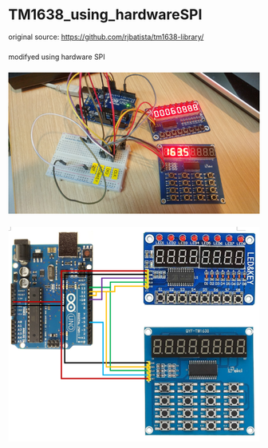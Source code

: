 # TM1638_using_hardwareSPI
original source: https://github.com/rjbatista/tm1638-library/
###
modifyed using hardware SPI
###
![picture](https://github.com/i2make/TM1638_using_hardwareSPI/blob/main/pic.png)
###
![picture](https://github.com/i2make/TM1638_using_hardwareSPI/blob/main/tm1638_uno.png)
